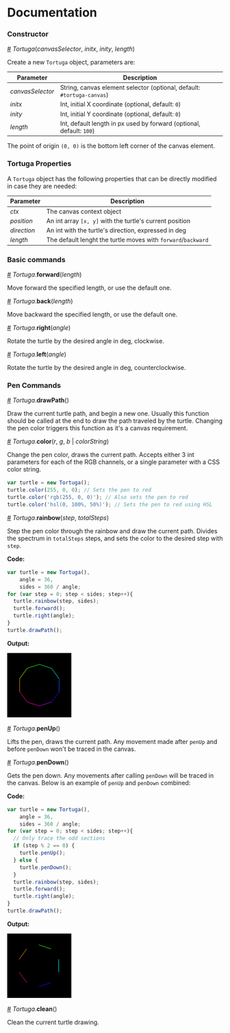 # Documentation
### Constructor
<a name="tortuga" href="#tortuga">#</a> *Tortuga*(*canvasSelector*, *initx*, *inity*, *length*)

Create a new `Tortuga` object, parameters are:

 Parameter | Description
 ----------|------------
 *canvasSelector* | String, canvas element selector (optional, default: `#tortuga-canvas`)
 *initx*          | Int, initial X coordinate (optional, default: `0`)
 *inity*          | Int, initial Y coordinate (optional, default: `0`)
 *length*         | Int, default length in px used by forward (optional, default: `100`)

The point of origin `(0, 0)` is the bottom left corner of the canvas element.

### Tortuga Properties

A `Tortuga` object has the following properties that can be directly modified in
case they are needed:

Parameter | Description
----------|------------
*ctx*       | The canvas context object
*position*  | An int array `[x, y]` with the turtle's current position
*direction* | An int with the turtle's direction, expressed in deg
*length*    | The default lenght the turtle moves with `forward`/`backward`


### Basic commands
<a name="forward" href="#forward">#</a> *Tortuga*.**forward**(*length*)

Move forward the specified length, or use the default one.

<a name="back" href="#back">#</a> *Tortuga*.**back**(*length*)

Move backward the specified length, or use the default one.

<a name="right" href="#right">#</a> *Tortuga*.**right**(*angle*)

Rotate the turtle by the desired angle in deg, clockwise.

<a name="left" href="#left">#</a> *Tortuga*.**left**(*angle*)

Rotate the turtle by the desired angle in deg, counterclockwise.

### Pen Commands
<a name="drawPath" href="#drawPath">#</a> *Tortuga*.**drawPath**()

Draw the current turtle path, and begin a new one. Usually this function should
be called at the end to draw the path traveled by the turtle. Changing the pen
color triggers this function as it's a canvas requirement.

<a name="color" href="#color">#</a> *Tortuga*.**color**(*r*, *g*, *b* | *colorString*)

Change the pen color, draws the current path. Accepts either 3 int parameters for
each of the RGB channels, or a single parameter with a CSS color string.

```js
var turtle = new Tortuga();
turtle.color(255, 0, 0); // Sets the pen to red
turtle.color('rgb(255, 0, 0)'); // Also sets the pen to red
turtle.color('hsl(0, 100%, 50%)'); // Sets the pen to red using HSL
```

<a name="rainbow" href="#rainbow">#</a> *Tortuga*.**rainbow**(*step*, *totalSteps*)

Step the pen color through the rainbow and draw the current path. Divides the
spectrum in `totalSteps` steps, and sets the color to the desired step with `step`.

**Code:**
```js
var turtle = new Tortuga(),
    angle = 36,
    sides = 360 / angle;
for (var step = 0; step < sides; step++){
  turtle.rainbow(step, sides);
  turtle.forward();
  turtle.right(angle);
}
turtle.drawPath();
```

**Output:**

![Rainbow Hexagon](../img/rainbow.png)

<a name="penUp" href="#penUp">#</a> *Tortuga*.**penUp**()

Lifts the pen, draws the current path. Any movement made after `penUp` and before
`penDown` won't be traced in the canvas.

<a name="penDown" href="#penDown">#</a> *Tortuga*.**penDown**()

Gets the pen down. Any movements after calling `penDown` will be traced in the
canvas. Below is an example of `penUp` and `penDown` combined:

**Code:**
```js
var turtle = new Tortuga(),
    angle = 36,
    sides = 360 / angle;
for (var step = 0; step < sides; step++){
  // Only trace the odd sections
  if (step % 2 == 0) {
    turtle.penUp();
  } else {
    turtle.penDown();
  }
  turtle.rainbow(step, sides);
  turtle.forward();
  turtle.right(angle);
}
turtle.drawPath();
```

**Output:**

![Only odd sides Hexagon](../img/pendown.png)

<a name="clean" href="#clean">#</a> *Tortuga*.**clean**()

Clean the current turtle drawing.
